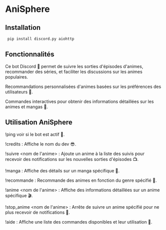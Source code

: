 
# AniSphere



## Installation

```bash
 pip install discord.py aiohttp

```
    



## Fonctionnalités

Ce bot Discord 🤖 permet de suivre les sorties d'épisodes d'animes, recommander des séries, et faciliter les discussions sur les animes populaires.

Recommandations personnalisées d'animes basées sur les préférences des utilisateurs 🎯.

Commandes interactives pour obtenir des informations détaillées sur les animes et mangas 💬.

## Utilisation AniSphere

!ping voir si le bot est actif 🤖.

!credits : Affiche le nom du dev 😎.

!suivre <nom de l'anime> : Ajoute un anime à la liste des suivis pour recevoir des notifications sur les nouvelles sorties d'épisodes 📺.

!manga <nom du manga> : Affiche des détails sur un manga spécifique 📘.

!recommande <genre> : Recommande des animes en fonction du genre spécifié 🌟.

!anime <nom de l'anime> : Affiche des informations détaillées sur un anime spécifique 🎬.

!stop_anime <nom de l'anime> : Arrête de suivre un anime spécifié pour ne plus recevoir de notifications 🚫.

!aide : Affiche une liste des commandes disponibles et leur utilisation 📜.

